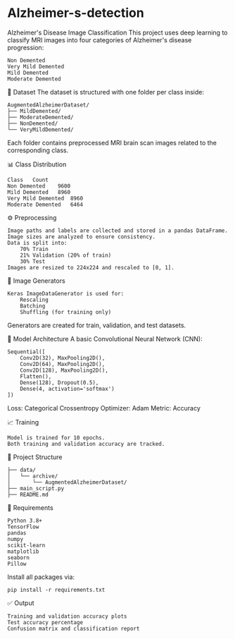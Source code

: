 # Alzheimer-s-detection
Alzheimer's Disease Image Classification
This project uses deep learning to classify MRI images into four categories of Alzheimer's disease progression:

	Non Demented
	Very Mild Demented
	Mild Demented
	Moderate Demented

🧠 Dataset
The dataset is structured with one folder per class inside:

	AugmentedAlzheimerDataset/
	├── MildDemented/
	├── ModerateDemented/
	├── NonDemented/
	└── VeryMildDemented/
Each folder contains preprocessed MRI brain scan images related to the corresponding class.

📊 Class Distribution

	Class	Count
	Non Demented	9600
	Mild Demented	8960
	Very Mild Demented	8960
	Moderate Demented	6464
 
⚙️ Preprocessing

	Image paths and labels are collected and stored in a pandas DataFrame.
	Image sizes are analyzed to ensure consistency.
	Data is split into:
		70% Train
		21% Validation (20% of train)
		30% Test
	Images are resized to 224x224 and rescaled to [0, 1].

🧪 Image Generators

	Keras ImageDataGenerator is used for:
		Rescaling
		Batching
		Shuffling (for training only)

Generators are created for train, validation, and test datasets.

🧱 Model Architecture
A basic Convolutional Neural Network (CNN):

	Sequential([
	    Conv2D(32), MaxPooling2D(),
	    Conv2D(64), MaxPooling2D(),
	    Conv2D(128), MaxPooling2D(),
	    Flatten(),
	    Dense(128), Dropout(0.5),
	    Dense(4, activation='softmax')
	])
Loss: Categorical Crossentropy
Optimizer: Adam
Metric: Accuracy

📈 Training

	Model is trained for 10 epochs.
	Both training and validation accuracy are tracked.


📁 Project Structure

	├── data/
	│   └── archive/
	│       └── AugmentedAlzheimerDataset/
	├── main_script.py
	├── README.md
 
🧪 Requirements

	Python 3.8+
	TensorFlow
	pandas
	numpy
	scikit-learn
	matplotlib
	seaborn
	Pillow

Install all packages via:

	pip install -r requirements.txt


✅ Output

	Training and validation accuracy plots
	Test accuracy percentage
	Confusion matrix and classification report
